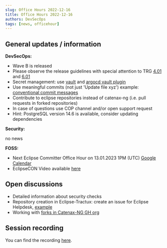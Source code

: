 ```yaml
---
slug: Office Hours 2022-12-16
title: Office Hours 2022-12-16
authors: DevSecOps
tags: [news, officehour]
---
```


## General updates / information

__DevSecOps:__

- Wave B is released
- Please observe the release guidelines with special attention to TRG [4.01](https://eclipse-tractusx.github.io/docs/release/trg-4/trg-4-1/) and [6.01](https://eclipse-tractusx.github.io/docs/release/trg-6/trg-6-1)
- Secret management: use [vault](https://catenax-ng.github.io/docs/guides/how-to-use-vault) and [argocd vault plugin](https://catenax-ng.github.io/docs/guides/ArgoCD/howto-use-vault-secrets-with-argocd)
- Use meaningful commits (not just 'Update file xyz') example: [conventional commit messages](https://github.com/conventional-changelog/commitlint)
- Contribute to eclipse repositories instead of catenax-ng (i.e. pull requests in forked repositories)
- In case of questions use COP channel and/or open support request
- Hint: PostgreSQL version 14.6 is available, consider updating dependencies

__Security:__

no news

__FOSS:__

- Next Eclipse Committer Office Hour on 13.01.2023 1PM (UTC) [Google Calendar](https://calendar.google.com/calendar/u/0/r/month/2023/1/13?ctz=Etc/GMT)
- EclipseCON Video available [here](https://www.youtube.com/playlist?list=PLy7t4z5SYNaRoQ4o40i6zfD0ZuoenX7ph)

## Open discussions

- Detailed information about security checks
- Repository creation in Eclipse-Tractux: create an issue for Eclipse Helpdesk, [example](https://gitlab.eclipse.org/eclipsefdn/helpdesk/-/issues/2263)
- Working with [forks in Catenax-NG GH org](https://catenax-ng.github.io/docs/resources#fork-of-eclipse-tracutsx-repo-to-catenax-ng)

## Session recording

You can find the
recording [here](https://bcgcatenax.sharepoint.com/:v:/r/sites/CommunitiesofPractises/Shared%20Documents/CX-CoP%20DevSecOps/Office_Hours_Regular_Recordings/%5BCX%5DDevSecOps%20Office%20Hours-20221209_132100-Meeting%20Recording.mp4?csf=1&web=1&e=ElIECS).
